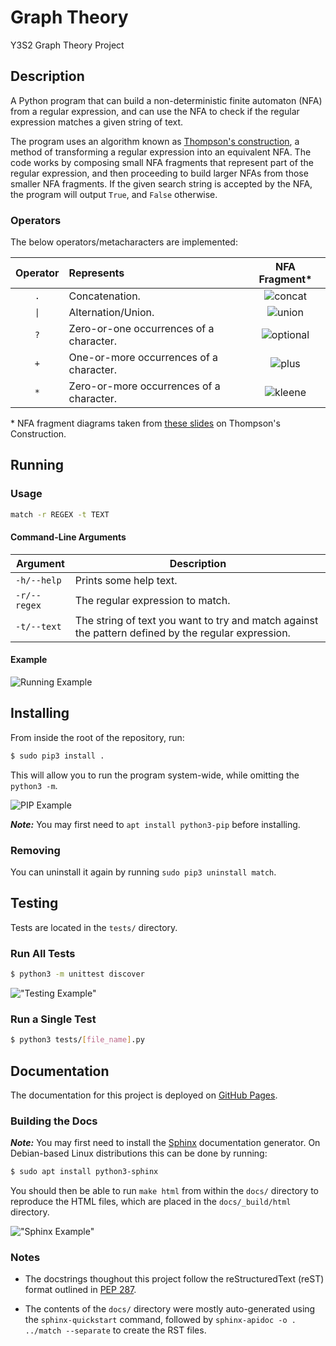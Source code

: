 # Graph Theory

Y3S2 Graph Theory Project

## Description

A Python program that can build a non-deterministic finite automaton (NFA) from a regular expression, and
can use the NFA to check if the regular expression matches a given string of text.

The program uses an algorithm known as [Thompson's construction](https://en.wikipedia.org/wiki/Thompson%27s_construction),
a method of transforming a regular expression into an equivalent NFA. The code works by composing small NFA fragments
that represent part of the regular expression, and then proceeding to build larger NFAs from those smaller NFA fragments.
If the given search string is accepted by the NFA, the program will output `True`, and
`False` otherwise.

### Operators

The below operators/metacharacters are implemented:

| Operator | Represents | NFA Fragment* |
| :------: | :--------- | :-----------: |
| `.` | Concatenation. | ![concat] |
| `\|` | Alternation/Union. | ![union] |
| `?` | Zero-or-one occurrences of a character. | ![optional] |
| `+` | One-or-more occurrences of a character. | ![plus] |
| `*` | Zero-or-more occurrences of a character. | ![kleene] |

\* NFA fragment diagrams taken from [these slides](https://github.com/ianmcloughlin/slides-thompson/blob/master/slides.pdf)
on Thompson's Construction.

## Running

### Usage

```sh
match -r REGEX -t TEXT
```

#### Command-Line Arguments

| Argument | Description |
| -------- | ---------- |
| `-h/--help` | Prints some help text. |
| `-r/--regex` | The regular expression to match. |
| `-t/--text` | The string of text you want to try and match against the pattern defined by the regular expression. |

#### Example

![Running Example][run]

## Installing

From inside the root of the repository, run:

```sh
$ sudo pip3 install .
```

This will allow you to run the program system-wide, while omitting the `python3 -m`.

![PIP Example][pip]

**_Note:_** You may first need to `apt install python3-pip` before installing.

### Removing

You can uninstall it again by running `sudo pip3 uninstall match`.

## Testing

Tests are located in the `tests/` directory.

### Run All Tests

```sh
$ python3 -m unittest discover
```

!["Testing Example"][tests]

### Run a Single Test

```sh
$ python3 tests/[file_name].py
```

## Documentation

The documentation for this project is deployed on [GitHub Pages](https://daniel-keogh.github.io/graph-theory/).

### Building the Docs

**_Note:_** You may first need to install the [Sphinx](https://www.sphinx-doc.org/en/master/) documentation generator.
On Debian-based Linux distributions this can be done by running:

```sh
$ sudo apt install python3-sphinx
```

You should then be able to run `make html` from within the `docs/` directory to reproduce the HTML files, which are
placed in the `docs/_build/html` directory.

!["Sphinx Example"][docs]

### Notes

- The docstrings thoughout this project follow the reStructuredText (reST) format outlined in [PEP 287](https://www.python.org/dev/peps/pep-0287/).

- The contents of the `docs/` directory were mostly auto-generated using the `sphinx-quickstart` command,
followed by `sphinx-apidoc -o . ../match --separate` to create the RST files.

<!-- Console Images -->
[run]: https://user-images.githubusercontent.com/37158241/76702521-5a20a980-66c2-11ea-8813-589fd489a5e3.PNG "Running the Program"

[pip]: https://user-images.githubusercontent.com/37158241/76702523-5ab94000-66c2-11ea-8d8d-94b0b57d584e.PNG "PIP Install"

[tests]: https://user-images.githubusercontent.com/37158241/76702524-5b51d680-66c2-11ea-9a2d-e62e9dcf23ce.PNG "Testing"

[docs]: https://user-images.githubusercontent.com/37158241/76702668-75d87f80-66c3-11ea-9db0-50f4fc75f2b8.PNG "Sphinx Build"

<!-- NFA Images -->
[union]: https://user-images.githubusercontent.com/37158241/76761641-b13c8200-6787-11ea-8821-7d3c31744855.png "Union"

[kleene]: https://user-images.githubusercontent.com/37158241/76747391-f6a18500-6770-11ea-8104-1d70db17d268.png "Kleene Star"

[concat]: https://user-images.githubusercontent.com/37158241/76760396-7e918a00-6785-11ea-80cf-ea910d507358.png "Concatenation"

[optional]: https://user-images.githubusercontent.com/37158241/76747393-f7d2b200-6770-11ea-9f3b-eed4eb2fbf1a.png "Optional"

[plus]: https://user-images.githubusercontent.com/37158241/76747394-f7d2b200-6770-11ea-8891-2632ec9ccec5.png "Plus Operator"
